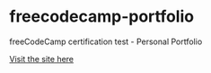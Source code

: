 # freecodecamp-portfolio
freeCodeCamp certification test - Personal Portfolio

[Visit the site here](https://shubha360.github.io/freecodecamp-portfolio/)

